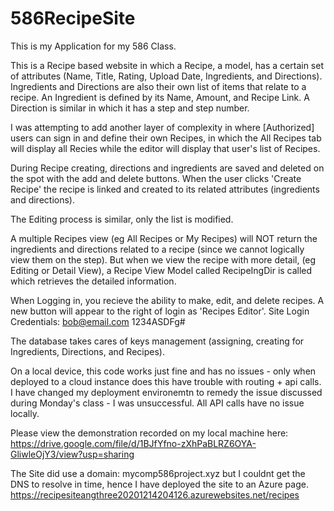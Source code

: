 # 586RecipeSite
This is my Application for my 586 Class.

This is a Recipe based website in which a Recipe, a model, has a certain set of attributes (Name, Title, Rating, Upload Date, Ingredients, and Directions). 
Ingredients and Directions are also their own list of items that relate to a recipe. An Ingredient is defined by its Name, Amount, and Recipe Link. A Direction is similar in which it has a step and step number.

I was attempting to add another layer of complexity in where [Authorized] users can sign in and define their own Recipes, in which the All Recipes tab will display all Recies while the editor will display that user's list of Recipes. 

During Recipe creating, directions and ingredients are saved and deleted on the spot with the add and delete buttons. When the user clicks 'Create Recipe' the recipe is linked and created to its related attributes (ingredients and directions).

The Editing process is similar, only the list is modified.

A multiple Recipes view (eg All Recipes or My Recipes) will NOT return the ingredients and directions related to a recipe (since we cannot logically view them on the step). But when we view the recipe with more detail, (eg Editing or Detail View), a Recipe View Model called RecipeIngDir is called which retrieves the detailed information.

When Logging in, you recieve the ability to make, edit, and delete recipes. A new button will appear to the right of login as 'Recipes Editor'.
Site Login Credentials:
bob@email.com
1234ASDFg#

The database takes cares of keys management (assigning, creating for Ingredients, Directions, and Recipes).

On a local device, this code works just fine and has no issues - only when deployed to a cloud instance does this have trouble with routing + api calls. I have changed my deployment environemtn to remedy the issue discussed during Monday's class - I was unsuccessful. All API calls have no issue locally.


Please view the demonstration recorded on my local machine here:
https://drive.google.com/file/d/1BJfYfno-zXhPaBLRZ6OYA-GliwleOjY3/view?usp=sharing

The Site did use a domain: mycomp586project.xyz but I couldnt get the DNS to resolve in time, hence I have deployed the site to an Azure page.
https://recipesiteangthree20201214204126.azurewebsites.net/recipes
